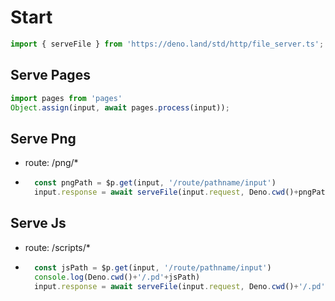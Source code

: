 # Start

```ts
import { serveFile } from 'https://deno.land/std/http/file_server.ts';
```

## Serve Pages

```ts
import pages from 'pages'
Object.assign(input, await pages.process(input));
```

## Serve Png
- route: /png/*
- ```ts
    const pngPath = $p.get(input, '/route/pathname/input')
    input.response = await serveFile(input.request, Deno.cwd()+pngPath)
    ```

## Serve Js
- route: /scripts/*
- ```ts
    const jsPath = $p.get(input, '/route/pathname/input')
    console.log(Deno.cwd()+'/.pd'+jsPath)
    input.response = await serveFile(input.request, Deno.cwd()+'/.pd'+jsPath)
    ```
